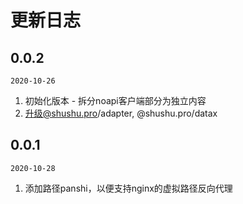 # 更新日志

## 0.0.2

`2020-10-26`

1. 初始化版本 - 拆分noapi客户端部分为独立内容
2. 升级@shushu.pro/adapter, @shushu.pro/datax

## 0.0.1 

`2020-10-28`

1. 添加路径panshi，以便支持nginx的虚拟路径反向代理